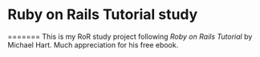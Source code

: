 # Ruby on Rails Tutorial study
=======
This is my RoR study project following *Roby on Rails Tutorial* by Michael
Hart.
Much appreciation for his free ebook.

